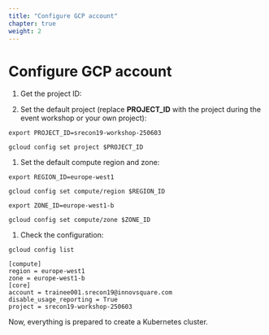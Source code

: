```yaml
---
title: "Configure GCP account"
chapter: true
weight: 2
---
```

# Configure GCP account


1. Get the project ID:


1. Set the default project (replace **PROJECT_ID** with the project during the event workshop or your own project):

```
export PROJECT_ID=srecon19-workshop-250603
```

```
gcloud config set project $PROJECT_ID
```

1. Set the default compute region and zone:

```
export REGION_ID=europe-west1
```

```
gcloud config set compute/region $REGION_ID
```

```
export ZONE_ID=europe-west1-b
```

```
gcloud config set compute/zone $ZONE_ID
```

1. Check the configuration:
```
gcloud config list
```

```
[compute]
region = europe-west1
zone = europe-west1-b
[core]
account = trainee001.srecon19@innovsquare.com
disable_usage_reporting = True
project = srecon19-workshop-250603
```

Now, everything is prepared to create a Kubernetes cluster.
